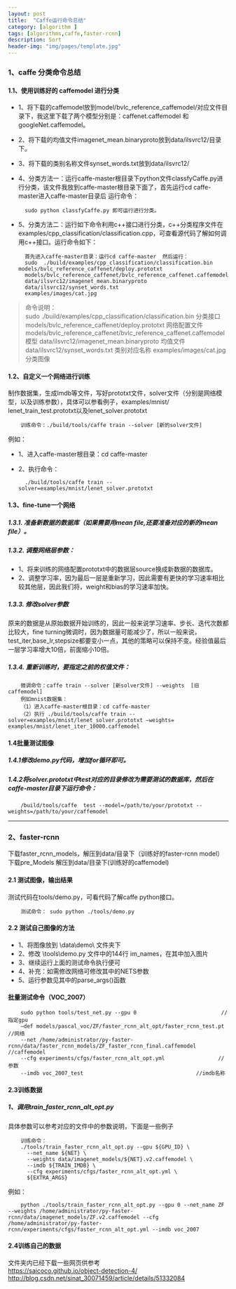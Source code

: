 ```yaml
---
layout: post
title:  "Caffe运行命令总结"
category: [algorithm ]
tags: [algorithms,caffe,faster-rcnn]
description: Sort
header-img: "img/pages/template.jpg"
---
```


### 1、caffe 分类命令总结
#### 1.1、使用训练好的 caffemodel 进行分类
* 1、将下载的caffemodel放到model/bvlc_reference_caffemodel/对应文件目录下，我这里下载了两个模型分别是：caffenet.caffemodel 和googleNet.caffemodel。
* 2、将下载的均值文件imagenet_mean.binaryproto放到data/ilsvrc12/目录下。
* 3、将下载的类别名称文件synset_words.txt放到data/ilsvrc12/	
* 4、分类方法一：运行caffe-master根目录下python文件classfyCaffe.py进行分类，该文件我放到caffe-master根目录下面了，首先运行cd caffe-master进入caffe-master目录后  运行命令：

        sudo python classfyCaffe.py 即可运行进行分类。

* 5、分类方法二：运行如下命令利用c++接口进行分类，c++分类程序文件在examples/cpp_classification/classification.cpp，可查看源代码了解如何调用c++接口。运行命令如下：

		首先进入caffe-master目录：运行cd caffe-master  然后运行：
		sudo  ./build/examples/cpp_classification/classification.bin models/bvlc_reference_caffenet/deploy.prototxt
		models/bvlc_reference_caffenet/bvlc_reference_caffenet.caffemodel
		data/ilsvrc12/imagenet_mean.binaryproto
		data/ilsvrc12/synset_words.txt
		examples/images/cat.jpg

>命令说明：  
sudo  ./build/examples/cpp_classification/classification.bin         分类接口
models/bvlc_reference_caffenet/deploy.prototxt               网络配置文件
models/bvlc_reference_caffenet/bvlc_reference_caffenet.caffemodel     模型
data/ilsvrc12/imagenet_mean.binaryproto                        均值文件
data/ilsvrc12/synset_words.txt                              类别对应名称
examples/images/cat.jpg                                       分类图像


#### 1.2、自定义一个网络进行训练
制作数据集，生成lmdb等文件，写好prototxt文件，solver文件（分别是网络模型，以及训练参数），具体可以参看例子，examples/mnist/ lenet_train_test.prototxt以及lenet_solver.prototxt

		训练命令：./build/tools/caffe train --solver [新的solver文件] 


例如： 
 
* 1、进入caffe-master根目录：cd caffe-master  
* 2、执行命令：  

		./build/tools/caffe train --solver=examples/mnist/lenet_solver.prototxt

#### 1.3、fine-tune一个网络
##### 1.3.1. 准备新数据的数据库（如果需要用mean file,还要准备对应的新的mean file）。
##### 1.3.2. 调整网络层参数：

* 1、将来训练的网络配置prototxt中的数据层source换成新数据的数据库。
* 2、调整学习率，因为最后一层是重新学习，因此需要有更快的学习速率相比较其他层，因此我们将，weight和bias的学习速率加快。

##### 1.3.3. 修改solver参数
原来的数据是从原始数据开始训练的，因此一般来说学习速率、步长、迭代次数都比较大，fine turning微调时，因为数据量可能减少了，所以一般来说，test_iter,base_lr,stepsize都要变小一点，其他的策略可以保持不变。经验值最后一层学习率增大10倍，前面缩小10倍。
##### 1.3.4. 重新训练时，要指定之前的权值文件：

		微调命令：caffe train --solver [新solver文件] --weights  [旧caffemodel]
		例如mnist数据集：
		（1）进入caffe-master根目录：cd caffe-master
		（2）执行 ./build/tools/caffe train --solver=examples/mnist/lenet_solver.prototxt –weights= examples/mnist/lenet_iter_10000.caffemodel

#### 1.4批量测试图像
##### 1.4.1修改demo.py代码，增加for循环即可。
##### 1.4.2将solver.prototxt中test对应的目录修改为需要测试的数据库，然后在caffe-master目录下运行命令：
		/build/tools/caffe  test --model=/path/to/your/prototxt --weights=/path/to/your/caffemodel

----

### 2、faster-rcnn
下载faster_rcnn_models，解压到data/目录下（训练好的faster-rcnn model）
下载pre_Models 解压到data/目录下(训练好的caffemodel)
#### 2.1  测试图像，输出结果
测试代码在tools/demo.py，可看代码了解caffe python接口。

		测试命令： sudo python ./tools/demo.py

#### 2.2  测试自己图像的方法  
* 1、将图像放到 \data\demo\ 文件夹下
* 2、修改 \tools\demo.py 文件中的144行 im_names，在其中加入图片
* 3、继续运行上面的测试命令执行便可
* 4、补充：如需修改网络可修改其中的NETS参数
* 5、运行参数见其中的parse_args()函数

#### 批量测试命令（VOC_2007）

		sudo python tools/test_net.py --gpu 0                           //指定gpu
		–def models/pascal_voc/ZF/faster_rcnn_alt_opt/faster_rcnn_test.pt  //网络
		--net /home/administrator/py-faster-rcnn/data/faster_rcnn_models/ZF_faster_rcnn_final.caffemodel   //caffemodel
		--cfg experiments/cfgs/faster_rcnn_alt_opt.yml                 //参数
		--imdb voc_2007_test                                    //imdb名称

#### 2.3训练数据

##### 1、调用train_faster_rcnn_alt_opt.py
具体参数可以参考对应的文件中的参数说明，下面是一些例子

		训练命令：
		./tools/train_faster_rcnn_alt_opt.py --gpu ${GPU_ID} \
		  --net_name ${NET} \
		  --weights data/imagenet_models/${NET}.v2.caffemodel \
		  --imdb ${TRAIN_IMDB} \
		  --cfg experiments/cfgs/faster_rcnn_alt_opt.yml \
		  ${EXTRA_ARGS}

例如：  

		python ./tools/train_faster_rcnn_alt_opt.py --gpu 0 --net_name ZF --weights /home/administrator/py-faster-rcnn/data/imagenet_models/ZF.v2.caffemodel --cfg /home/administrator/py-faster-rcnn/experiments/cfgs/faster_rcnn_alt_opt.yml --imdb voc_2007
				  
#### 2.4训练自己的数据

文件夹内已经下载一些网页供参考  
https://saicoco.github.io/object-detection-4/  	
http://blog.csdn.net/sinat_30071459/article/details/51332084	





